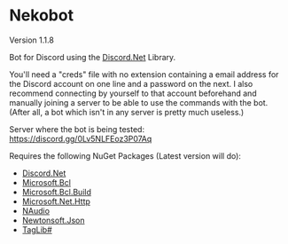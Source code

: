 # Nekobot
Version 1.1.8

Bot for Discord using the [Discord.Net](https://github.com/RogueException/Discord.Net) Library.

You'll need a "creds" file with no extension containing a email address for the Discord account on one line and a password on the next. I also recommend connecting by yourself to that account beforehand and manually joining a server to be able to use the commands with the bot. (After all, a bot which isn't in any server is pretty much useless.)

Server where the bot is being tested: https://discord.gg/0Lv5NLFEoz3P07Aq

Requires the following NuGet Packages (Latest version will do):
- [Discord.Net](https://www.nuget.org/packages/Discord.Net/)
- [Microsoft.Bcl](https://www.nuget.org/packages/Microsoft.Bcl)
- [Microsoft.Bcl.Build](https://www.nuget.org/packages/Microsoft.Bcl.Build)
- [Microsoft.Net.Http](https://www.nuget.org/packages/Microsoft.Net.Http/)
- [NAudio](https://www.nuget.org/packages/NAudio)
- [Newtonsoft.Json](https://www.nuget.org/packages/Newtonsoft.Json)
- [TagLib#](https://www.nuget.org/packages/taglib)
